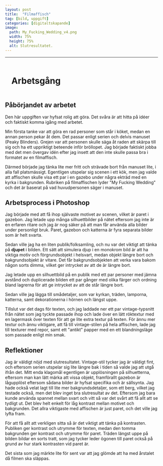 ```yaml
---
layout: post
title:  "Filmaffisch"
tag: [bild, uppgift]
categories: [digitaltskapande]
image:
  path: My_Fucking_Wedding_v4.png
  width: 75%
  height: 75%
  alt: Slutresultatet.
---
```

___

<h1 style="background-color: var(--mask-bg); padding: 0.75em; border-radius: 6px;"><b>Arbetsgång</b></h1>

## **Påbörjandet av arbetet**
Den här uppgiften var hyfsat rolig att göra. Det svåra är att hitta på idéer och faktiskt komma igång med arbetet.  

Min första tanke var att göra en rad personer som står i köket, medan en annan person pekar åt dem. Det passar enligt serien och delvis manuset (Peaky Blinders). Grejen var att personen skulle säga åt raden att skärpa till sig och ha ett uppriktigt beteende inför bröllopet. Jag började faktiskt jobba med det men övergav idén efter jag insett att den inte skulle passa bra i formatet av en filmaffisch.  

Därmed började jag tänka lite mer fritt och strävade bort från manuset lite, i alla fall platsmässigt. Egentligen utspelar sig scenen i ett kök, men jag valde att affischen skulle visa ett par i en gazebo under några ekträd med en kyrka i bakgrunden. Rubriken på filmaffischen lyder "My Fucking Wedding" och det är baserat på vad huvudpersonen säger i manuset.

## **Arbetsprocess i Photoshop**
Jag började med att få ihop självaste motivet av scenen, vilket är paret i gazebon. Jag letade upp många silhuettbilder på nätet eftersom jag inte är en erfaren ritare och jag är nog säker på att man får använda alla bilder under personligt bruk. Paret, gazebon och katterna är fyra separata bilder som är helt svarta.

Sedan ville jag ha en liten publik/folksamling, och nu var det viktigt att tänka på **djupet** i bilden. Ett sätt att simulera djup i en monokrom bild är att ha viktiga motiv och förgrundsobjekt i helsvart, medan objekt längre bort och bakgrundsobjekt är vitare. Det får bakgrundsobjekten att verka vara bakom någon sorts dimma, vilket ger intrycket av att de är längre bort. 

Jag letade upp en silhuettbild på en publik med ett par personer med jämna avstånd och duplicerade bilden ett par gånger med olika färger och ordning bland lagrerna för att ge intrycket av att de står längre bort.

Sedan ville jag lägga till smådetaljer, som var kyrkan, träden, lamporna, katterna, samt dekorationerna i hörnen och längst uppe.

Tillslut var det dags för texten, och jag laddade ner ett par vintage-typsnitt från nätet som jag tyckte passade ihop och lade över en lätt röktextur med en lagermask över texten för att ge lite extra textur på texten. För ännu mer textur och ännu viktigare, att få till vintage-stilen på hela affischen, lade jag till texturer med repor, samt ett "antikt" papper med en ett blandningsläge som passade enligt min smak.

## **Reflektioner**
Jag är väldigt nöjd med slutresultatet. Vintage-stil tycker jag är väldigt fint, och eftersom serien utspelar sig lite längre bak i tiden så valde jag att utgå ifrån det.
Mitt enda klagomål egentligen är upplösningen på silhuetterna, eftersom man kan lätt märka att vissa objekt, framförallt gazebon är lågupplöst eftersom sådana bilder är hyfsat specifika och är sällsynta. Jag hade också velat lagt till lite mer bakgrundsdetaljer, som ett berg, vilket jag testade också, men det blev inget bra slutresultat av det. Eftersom jag bara kunde använda spannet mellan svart och vitt så var det svårt att få allt att se tydligt ut. Det blev helt enkelt för låg kontrast mellan motivet och bakgrunden. Det allra viktigaste med affischen är just paret, och det ville jag lyfta fram.  

För att få allt att verkligen sitta så är det viktigt att tänka på kontrasten. Publiken ger kontrast och utrymme för texten, medan den tomma bakgrunden ger kontrast och utrymme för paret. Träden längst uppe på bilden bildar en sorts tratt, som jag tycker leder ögonen till paret också på grund av hur stark kontrasten vid paret är.  

Det sista som jag märkte lite för sent var att jag glömde att ha med årstalet då filmen ska släppas. 